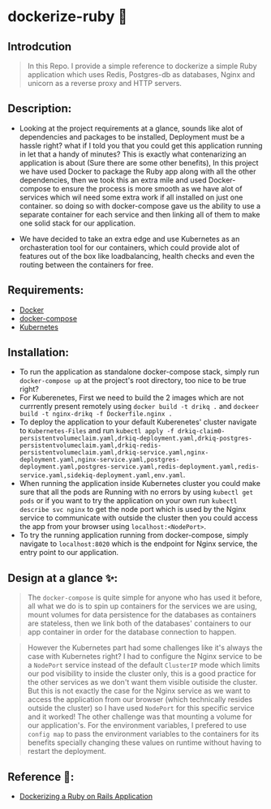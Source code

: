 # dockerize-ruby 🐳

## Introdcution
> In this Repo. I provide a simple reference to dockerize a simple Ruby application which uses Redis, Postgres-db as databases, Nginx and unicorn as a reverse proxy and HTTP servers. 

## Description:
* Looking at the project requirements at a glance, sounds like alot of dependencies and packages to be installed, Deployment must be a hassle right? what if I told you that you could get this application running in let that a handy of minutes? This is exactly what contenarizing an application is about (Sure there are some other benefits), In this project we have used Docker to package the Ruby app along with all the other dependencies, then we took this an extra mile and used Docker-compose to ensure the process is more smooth as we have alot of services which wil need some extra work if all installed on just one container. so doing so with docker-compose gave us the ability to use a separate container for each service and then linking all of them to make one solid stack for our application.

* We have decided to take an extra edge and use Kubernetes as an orchasteration tool for our containers, which could provide alot of features out of the box like loadbalancing, health checks and even the routing between the containers for free.

## Requirements:
* [Docker](https://www.docker.com/get-started)
* [docker-compose](https://docs.docker.com/compose/install/)
* [Kubernetes](https://kubernetes.io/docs/tasks/tools/)

## Installation:
* To run the application as standalone docker-compose stack, simply run `docker-compose up` at the project's root directory, too nice to be true right?
* For Kuberenetes, First we need to build the 2 images which are not currrently present remotely using `docker build -t drikq .` and `dockeer build -t nginx-drikq -f Dockerfile.nginx .`
* To deploy the application to your default Kuberenetes' cluster navigate to `Kubernetes-Files` and run `kubectl apply -f drkiq-claim0-persistentvolumeclaim.yaml,drkiq-deployment.yaml,drkiq-postgres-persistentvolumeclaim.yaml,drkiq-redis-persistentvolumeclaim.yaml,drkiq-service.yaml,nginx-deployment.yaml,nginx-service.yaml,postgres-deployment.yaml,postgres-service.yaml,redis-deployment.yaml,redis-service.yaml,sidekiq-deployment.yaml,env.yaml`.
* When running the application inside Kubernetes cluster you could make sure that all the pods are Running with no errors by using `kubectl get pods` or if you want to try the application on your own run `kubectl describe svc nginx` to get the node port which is used by the Nginx service to communicate with outside the cluster then you could access the app from your browser using `localhost:<NodePort>`.
* To try the running application running from docker-compose, simply navigate to `localhost:8020` which is the endpoint for Nginx service, the entry point to our application.

## Design at a glance ✨:
> The `docker-compose` is quite simple for anyone who has used it before, all what we do is to spin up containers for the services we are using, mount volumes for data persistence for the databases as containers are stateless, then we link both of the databases' containers to our app container in order for the database connection to happen.

> However the Kubernetes part had some challenges like it's always the case with Kubernetes right? I had to configure the Nginx service to be a `NodePort` service instead of the default `ClusterIP` mode which limits our pod visibility to inside the cluster only, this is a good practice for the other services as we don't want them visible outiside the cluster. But this is not exactly the case for the Nginx service as we want to access the application from our browser (which technically resides outside the cluster) so I have used `NodePort` for this specific service and it worked!
The other challenge was that mounting a volume for our application's.
For the environment variables, I prefered to use `config map` to pass the environment variables to the containers for its benefits specially changing these values on runtime without having to restart the deployment.

## Reference 📕:
* [Dockerizing a Ruby on Rails Application](https://semaphoreci.com/community/tutorials/dockerizing-a-ruby-on-rails-application)